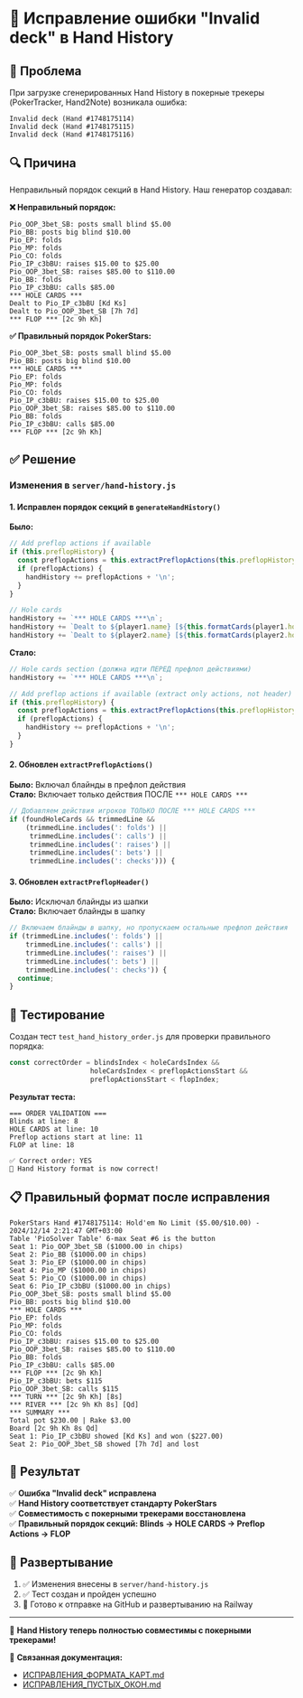# 🎴 Исправление ошибки "Invalid deck" в Hand History

## 🚨 Проблема

При загрузке сгенерированных Hand History в покерные трекеры (PokerTracker, Hand2Note) возникала ошибка:
```
Invalid deck (Hand #1748175114)
Invalid deck (Hand #1748175115)
Invalid deck (Hand #1748175116)
```

## 🔍 Причина

Неправильный порядок секций в Hand History. Наш генератор создавал:

**❌ Неправильный порядок:**
```
Pio_OOP_3bet_SB: posts small blind $5.00
Pio_BB: posts big blind $10.00
Pio_EP: folds
Pio_MP: folds
Pio_CO: folds
Pio_IP_c3bBU: raises $15.00 to $25.00
Pio_OOP_3bet_SB: raises $85.00 to $110.00
Pio_BB: folds
Pio_IP_c3bBU: calls $85.00
*** HOLE CARDS ***
Dealt to Pio_IP_c3bBU [Kd Ks]
Dealt to Pio_OOP_3bet_SB [7h 7d]
*** FLOP *** [2c 9h Kh]
```

**✅ Правильный порядок PokerStars:**
```
Pio_OOP_3bet_SB: posts small blind $5.00
Pio_BB: posts big blind $10.00
*** HOLE CARDS ***
Pio_EP: folds
Pio_MP: folds
Pio_CO: folds
Pio_IP_c3bBU: raises $15.00 to $25.00
Pio_OOP_3bet_SB: raises $85.00 to $110.00
Pio_BB: folds
Pio_IP_c3bBU: calls $85.00
*** FLOP *** [2c 9h Kh]
```

## ✅ Решение

### Изменения в `server/hand-history.js`

#### 1. Исправлен порядок секций в `generateHandHistory()`

**Было:**
```javascript
// Add preflop actions if available
if (this.preflopHistory) {
  const preflopActions = this.extractPreflopActions(this.preflopHistory);
  if (preflopActions) {
    handHistory += preflopActions + '\n';
  }
}

// Hole cards
handHistory += `*** HOLE CARDS ***\n`;
handHistory += `Dealt to ${player1.name} [${this.formatCards(player1.holeCards)}]\n`;
handHistory += `Dealt to ${player2.name} [${this.formatCards(player2.holeCards)}]\n`;
```

**Стало:**
```javascript
// Hole cards section (должна идти ПЕРЕД префлоп действиями)
handHistory += `*** HOLE CARDS ***\n`;

// Add preflop actions if available (extract only actions, not header)
if (this.preflopHistory) {
  const preflopActions = this.extractPreflopActions(this.preflopHistory);
  if (preflopActions) {
    handHistory += preflopActions + '\n';
  }
}
```

#### 2. Обновлен `extractPreflopActions()`

**Было:** Включал блайнды в префлоп действия  
**Стало:** Включает только действия ПОСЛЕ `*** HOLE CARDS ***`

```javascript
// Добавляем действия игроков ТОЛЬКО ПОСЛЕ *** HOLE CARDS ***
if (foundHoleCards && trimmedLine && 
    (trimmedLine.includes(': folds') || 
     trimmedLine.includes(': calls') || 
     trimmedLine.includes(': raises') || 
     trimmedLine.includes(': bets') || 
     trimmedLine.includes(': checks'))) {
```

#### 3. Обновлен `extractPreflopHeader()`

**Было:** Исключал блайнды из шапки  
**Стало:** Включает блайнды в шапку

```javascript
// Включаем блайнды в шапку, но пропускаем остальные префлоп действия
if (trimmedLine.includes(': folds') || 
    trimmedLine.includes(': calls') || 
    trimmedLine.includes(': raises') || 
    trimmedLine.includes(': bets') || 
    trimmedLine.includes(': checks')) {
  continue;
}
```

## 🧪 Тестирование

Создан тест `test_hand_history_order.js` для проверки правильного порядка:

```javascript
const correctOrder = blindsIndex < holeCardsIndex && 
                    holeCardsIndex < preflopActionsStart && 
                    preflopActionsStart < flopIndex;
```

**Результат теста:**
```
=== ORDER VALIDATION ===
Blinds at line: 8
HOLE CARDS at line: 10
Preflop actions start at line: 11
FLOP at line: 18

✅ Correct order: YES
🎉 Hand History format is now correct!
```

## 📋 Правильный формат после исправления

```
PokerStars Hand #1748175114: Hold'em No Limit ($5.00/$10.00) - 2024/12/14 2:21:47 GMT+03:00
Table 'PioSolver Table' 6-max Seat #6 is the button
Seat 1: Pio_OOP_3bet_SB ($1000.00 in chips)
Seat 2: Pio_BB ($1000.00 in chips)
Seat 3: Pio_EP ($1000.00 in chips)
Seat 4: Pio_MP ($1000.00 in chips)
Seat 5: Pio_CO ($1000.00 in chips)
Seat 6: Pio_IP_c3bBU ($1000.00 in chips)
Pio_OOP_3bet_SB: posts small blind $5.00
Pio_BB: posts big blind $10.00
*** HOLE CARDS ***
Pio_EP: folds
Pio_MP: folds
Pio_CO: folds
Pio_IP_c3bBU: raises $15.00 to $25.00
Pio_OOP_3bet_SB: raises $85.00 to $110.00
Pio_BB: folds
Pio_IP_c3bBU: calls $85.00
*** FLOP *** [2c 9h Kh]
Pio_IP_c3bBU: bets $115
Pio_OOP_3bet_SB: calls $115
*** TURN *** [2c 9h Kh] [8s]
*** RIVER *** [2c 9h Kh 8s] [Qd]
*** SUMMARY ***
Total pot $230.00 | Rake $3.00
Board [2c 9h Kh 8s Qd]
Seat 1: Pio_IP_c3bBU showed [Kd Ks] and won ($227.00)
Seat 2: Pio_OOP_3bet_SB showed [7h 7d] and lost
```

## 🎯 Результат

✅ **Ошибка "Invalid deck" исправлена**  
✅ **Hand History соответствует стандарту PokerStars**  
✅ **Совместимость с покерными трекерами восстановлена**  
✅ **Правильный порядок секций: Blinds → HOLE CARDS → Preflop Actions → FLOP**  

## 🚀 Развертывание

1. ✅ Изменения внесены в `server/hand-history.js`
2. ✅ Тест создан и пройден успешно
3. 🔄 Готово к отправке на GitHub и развертыванию на Railway

---

🎉 **Hand History теперь полностью совместимы с покерными трекерами!**

📖 **Связанная документация:**
- [ИСПРАВЛЕНИЯ_ФОРМАТА_КАРТ.md](ИСПРАВЛЕНИЯ_ФОРМАТА_КАРТ.md)
- [ИСПРАВЛЕНИЯ_ПУСТЫХ_ОКОН.md](ИСПРАВЛЕНИЯ_ПУСТЫХ_ОКОН.md) 